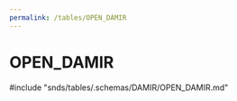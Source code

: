 ```yaml
---
permalink: /tables/OPEN_DAMIR
---
```

# OPEN\_DAMIR
<!-- SPDX-License-Identifier: MPL-2.0 -->

<!-- ATTENTION : Ne pas supprimer ou modifier la ligne ci-dessous -->
#include "snds/tables/.schemas/DAMIR/OPEN_DAMIR.md"
<!-- ATTENTION : Ne pas supprimer ou modifier la ligne ci-dessus -->

